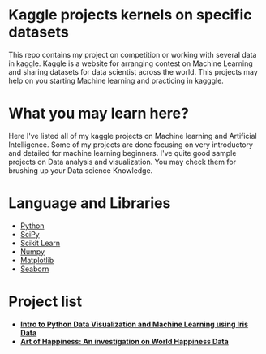 # Kaggle projects kernels on specific datasets 
This repo contains my project on  competition or working with several data in kaggle. Kaggle is a website for arranging contest on Machine Learning and sharing datasets for data scientist across the world. This projects may help on you starting Machine learning and practicing in kagggle. 

# What you may learn here?
Here I've listed all of my kaggle projects on Machine learning and Artificial Intelligence. Some of my projects are done focusing on very introductory and detailed for machine learning beginners. I've quite good sample projects on Data analysis and visualization. You may check them for brushing up your Data science Knowledge. 

# Language and Libraries 
- [Python](https://www.python.org/)
- [SciPy](http://www.scipy.org/)
- [Scikit Learn](http://scikit-learn.org)
- [Numpy](http://www.numpy.org/)
- [Matplotlib](https://matplotlib.org/)
- [Seaborn](http://seaborn.pydata.org/)

# Project list
- [**Intro to Python Data Visualization and Machine Learning using Iris Data**](https://github.com/rabiulcste/Kaggle-Kernels-ML/tree/master/Iris%20Species%20Data)
- [**Art of Happiness: An investigation on World Happiness Data**](https://github.com/rabiulcste/Kaggle-Kernels-ML/tree/master/World%20Happiness%20Data)


